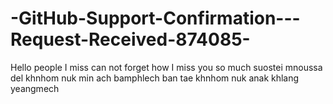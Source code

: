 # -GitHub-Support-Confirmation---Request-Received-874085-
Hello people I miss can not forget how I miss you so much suostei mnoussa del khnhom nuk min ach bamphlech ban tae khnhom nuk anak khlang yeangmech
